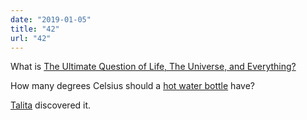 ```yaml
---
date: "2019-01-05"
title: "42"
url: "42"
---
```


What is <a href="https://en.wikipedia.org/wiki/42_(answer)">The Ultimate Question of Life, The Universe, and Everything?</a>

How many degrees Celsius should a [hot water bottle](http://dbpedia.org/resource/Hot_water_bottle) have?

[Talita](https://wszystkomizjedli.github.io/) discovered it.
